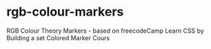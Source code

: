 # rgb-colour-markers
RGB Colour Theory Markers - based on freecodeCamp Learn CSS by Building a set Colored Marker Cours
